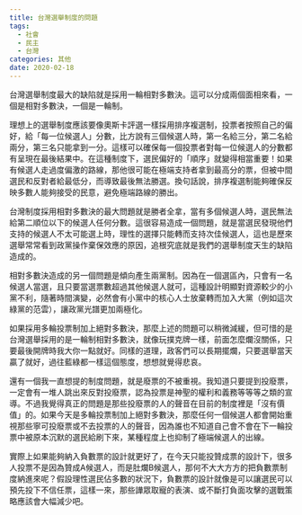 ```yaml
---
title: 台灣選舉制度的問題
tags:
  - 社會
  - 民主
  - 台灣
categories: 其他
date: 2020-02-18
---
```

台灣選舉制度最大的缺陷就是採用一輪相對多數決。這可以分成兩個面相來看，一個是相對多數決，一個是一輪制。
<!-- more -->

理想上的選舉制度應該要像奧斯卡評選一樣採用排序複選制，投票者按照自己的偏好，給「每一位候選人」分數，比方說有三個候選人時，第一名給三分，第二名給兩分，第三名只能拿到一分。這樣可以確保每一個投票者對每一位候選人的分數都有呈現在最後結果中。在這種制度下，選民偏好的「順序」就變得相當重要！如果有候選人走過度偏激的路線，那他很可能在極端支持者拿到最高分的票，但被中間選民和反對者給最低分，而導致最後無法勝選。換句話說，排序複選制能夠確保反映多數人能夠接受的民意，避免極端路線的勝出。

台灣制度採用相對多數決的最大問題就是勝者全拿，當有多個候選人時，選民無法給第二順位以下的候選人任何分數。這很容易造成一個問題，就是當選民發現他們支持的候選人不太可能選上時，理性的選擇只能轉而支持次佳候選人，這也是歷來選舉常常看到政黨操作棄保效應的原因，追根究底就是我們的選舉制度天生的缺陷造成的。

相對多數決造成的另一個問題是傾向產生兩黨制。因為在一個選區內，只會有一名候選人當選，且只要當選票數超過其他候選人就可，這種設計明顯對資源較少的小黨不利，隨著時間演變，必然會有小黨中的核心人士放棄轉而加入大黨（例如這次綠黨的范雲），讓政黨光譜更加兩極化。

如果採用多輪投票制加上絕對多數決，那麼上述的問題可以稍微減緩，但可惜的是台灣選舉採用的是一輪制相對多數決，就像玩撲克牌一樣，前面怎麼爛沒關係，只要最後開牌時我大你一點就好。同樣的道理，政客們可以長期擺爛，只要選舉當天贏了就好，過往藍綠都一樣這個態度，想想就覺得悲哀。

還有一個我一直想提的制度問題，就是廢票的不被重視。我知道只要提到投廢票，一定會有一堆人跳出來反對投廢票，認為投票是神聖的權利和義務等等等之類的宣導。不過我覺得真正的問題是那些投廢票的人的聲音在目前的制度裡是「沒有價值」的。如果今天是多輪投票制加上絕對多數決，那麼任何一個候選人都會開始重視那些寧可投廢票或不去投票的人的聲音，因為誰也不知道自己會不會在下一輪投票中被原本沉默的選民給刷下來，某種程度上也抑制了極端候選人的出線。

實際上如果能夠納入負數票的設計就更好了，在今天只能投贊成票的設計下，很多人投票不是因為贊成A候選人，而是肚爛B候選人，那何不大大方方的把負數票制度納進來呢？假設理性選民佔多數的狀況下，負數票的設計就像是可以讓選民可以預先投下不信任票，這樣一來，那些譁眾取寵的表演、或不斷打負面攻擊的選戰策略應該會大幅減少吧。
